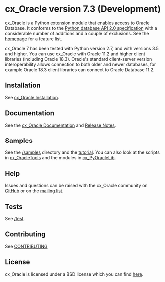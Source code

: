 # cx_Oracle version 7.3 (Development)

cx_Oracle is a Python extension module that enables access to Oracle
Database.  It conforms to the [Python database API 2.0
specification][1] with a considerable number of additions and a couple
of exclusions.  See the
[homepage](https://oracle.github.io/python-cx_Oracle/index.html) for a
feature list.

cx_Oracle 7 has been tested with Python version 2.7, and with versions
3.5 and higher. You can use cx_Oracle with Oracle 11.2 and higher client
libraries (including Oracle 18.3). Oracle's standard client-server version
interoperability allows connection to both older and newer databases,
for example Oracle 18.3 client libraries can connect to Oracle
Database 11.2.

## Installation

See [cx_Oracle Installation][15].

## Documentation

See the [cx_Oracle Documentation][2] and [Release Notes][14].

## Samples

See the [/samples][12] directory and the [tutorial][6].  You can also
look at the scripts in [cx_OracleTools][7] and the modules in
[cx_PyOracleLib][8].

## Help

Issues and questions can be raised with the cx_Oracle community on
[GitHub][9] or on the [mailing list][5].

## Tests

See [/test][11].

## Contributing

See [CONTRIBUTING](https://github.com/oracle/python-cx_Oracle/blob/master/CONTRIBUTING.md)

## License

cx_Oracle is licensed under a BSD license which you can find [here][3].

[1]: https://www.python.org/dev/peps/pep-0249
[2]: http://cx-oracle.readthedocs.io
[3]: https://github.com/oracle/python-cx_Oracle/blob/master/LICENSE.txt
[5]: http://lists.sourceforge.net/lists/listinfo/cx-oracle-users
[6]: https://github.com/oracle/python-cx_Oracle/tree/master/samples/tutorial
[7]: http://cx-oracletools.sourceforge.net
[8]: http://cx-pyoraclelib.sourceforge.net
[9]: https://github.com/oracle/python-cx_Oracle/issues
[11]: https://github.com/oracle/python-cx_Oracle/tree/master/test
[12]: https://github.com/oracle/python-cx_Oracle/tree/master/samples
[14]: http://cx-oracle.readthedocs.io/en/latest/releasenotes.html
[15]: http://cx-oracle.readthedocs.io/en/latest/installation.html
